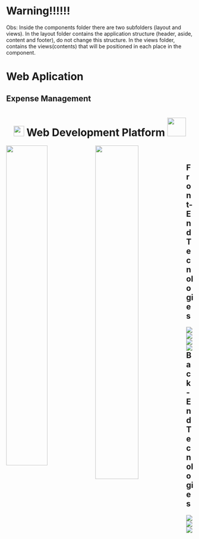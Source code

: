 # Warning!!!!!!
Obs: Inside the components folder there are two subfolders (layout and views). In the layout folder contains the application structure (header, aside, content and footer), do not change this structure. In the views folder, contains the views(contents) that will be positioned in each place in the component. 

# Web Aplication

## Expense Management


<h1 align="center">
<img src="https://media.giphy.com/media/hvRJCLFzcasrR4ia7z/giphy.gif" width="28">
Web Development Platform  <img src="https://media.giphy.com/media/12oufCB0MyZ1Go/giphy.gif" width="50">
</h1>


<img align="left"  width="47%"  src="https://github-readme-stats.vercel.app/api?username=Barros7&show=true&theme=radical " />

<img align="left" width="48%" src="https://github-readme-stats.vercel.app/api/top-langs/?username=Barros7&layout=compact" />

<br/>
<h2>Front-End Tecnologies</h2>

<img align="left" src="https://img.shields.io/badge/html5-6DA55F?style=for-the-badge&logo=html5&logoColor=white" />
<img align="left" src="https://img.shields.io/badge/css3-6DA55F?style=for-the-badge&logo=css3&logoColor=white" />
<img align="left" src="https://img.shields.io/badge/javascript-6DA55F?style=for-the-badge&logo=js&logoColor=white" />
<img align="left" src="https://img.shields.io/badge/angular.js-6DA55F?style=for-the-badge&logo=angularjs&logoColor=white" />

<br>
<h2>Back-End Tecnologies</h2>

<img align="left" src="https://img.shields.io/badge/sql-6DA55F?style=for-the-badge&logo=sql&logoColor=white" />
<img align="left" src="https://img.shields.io/badge/mysql-6DA55F?style=for-the-badge&logo=mysql&logoColor=white" />
<img align="left" src="https://img.shields.io/badge/php-6DA55F?style=for-the-badge&logo=php&logoColor=white" />
  
##  <br /> <br />
